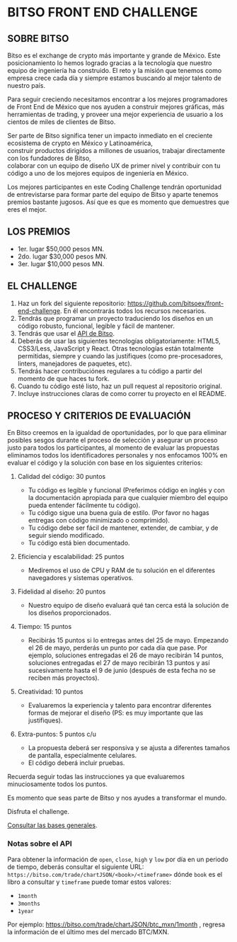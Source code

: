 # BITSO FRONT END CHALLENGE

## SOBRE BITSO
Bitso es el exchange de crypto más importante y grande de México. Este posicionamiento lo hemos logrado gracias 
a la tecnología que nuestro equipo de ingeniería ha construido. El reto y la misión que tenemos como empresa 
crece cada día y siempre estamos buscando al mejor talento de nuestro país. 

Para seguir creciendo necesitamos encontrar a los mejores programadores de Front End de México que nos ayuden 
a construir mejores gráficas, más herramientas de trading, y proveer una mejor experiencia de usuario a los 
cientos de miles de clientes de Bitso.

Ser parte de Bitso significa tener un impacto inmediato en el creciente ecosistema de crypto en México y Latinoamérica,  
construir  productos  dirigidos  a  millones  de  usuarios,  trabajar  directamente  con  los  fundadores  de  Bitso,  
colaborar con un equipo de diseño UX de primer nivel y contribuir con tu código a uno de los mejores equipos de 
ingeniería en México. 

Los mejores participantes en este Coding Challenge tendrán oportunidad de entrevistarse para formar parte del 
equipo  de  Bitso  y  aparte  tenemos  premios  bastante  jugosos.  Así  que  es  que  es  momento  que  demuestres  que  
eres el mejor.   

## LOS PREMIOS
*  1er. lugar $50,000 pesos MN.
*  2do. lugar $30,000 pesos MN.
*  3er. lugar $10,000 pesos MN. 

## EL CHALLENGE
1. Haz un fork del siguiente repositorio: https://github.com/bitsoex/front-end-challenge. En él encontrarás 
   todos los recursos necesarios.
2.   Tendrás que programar un proyecto traduciendo los diseños en un código robusto, funcional, legible y fácil de mantener.  
3. Tendrás que usar el [API de Bitso](https://bitso.com/api_info).
4. Deberás de usar las siguientes tecnologías obligatoriamente: HTML5, CSS3/Less, JavaScript y React. 
Otras tecnologías están totalmente permitidas, siempre y cuando las justifiques (como pre-procesadores, linters, manejadores de paquetes, etc).
5. Tendrás hacer contribuciónes regulares a tu código a partir del momento de que haces tu fork.
6. Cuando tu código esté listo, haz un pull request al repositorio original.
7. Incluye instrucciones claras de como correr tu proyecto en el README.

## PROCESO Y CRITERIOS DE EVALUACIÓN
En Bitso creemos en la igualdad de oportunidades, por lo que para eliminar posibles sesgos durante el proceso de 
selección y asegurar un proceso justo para todos los participantes, al momento de evaluar las propuestas eliminamos todos 
los identificadores personales y nos enfocamos 100% en evaluar el código y la solución con base en los 
siguientes criterios: 

1. Calidad del código: 30 puntos
    *  Tu código es legible y funcional (Preferimos código en inglés y con la documentación apropiada para que cualquier miembro del equipo pueda entender fácilmente tu código).
    *  Tu código sigue una buena guía de estilo. (Por favor no hagas entregas con código minimizado o comprimido).
    *  Tu código debe ser fácil de mantener, extender, de cambiar, y de seguir siendo modificado.
    *  Tu código está bien documentado.

2. Eficiencia y escalabilidad: 25 puntos
    * Mediremos el uso de CPU y RAM de tu solución en el diferentes navegadores y sistemas operativos.

3. Fidelidad al diseño: 20 puntos

    * Nuestro equipo de diseño evaluará qué tan cerca está la solución de los diseños proporcionados.

4. Tiempo: 15 puntos

    *  Recibirás 15 puntos si lo entregas antes del 25 de mayo. Empezando el 26 de mayo, perderás un punto 
      por cada día que pase. Por ejemplo, soluciones entregadas el 26 de mayo recibirán 14 puntos, soluciones 
      entregadas el 27 de mayo recibirán 13 puntos y así sucesivamente hasta el 9 de junio (después de esta 
      fecha no se reciben más proyectos). 

5. Creatividad: 10 puntos

    *  Evaluaremos la experiencia y talento para encontrar diferentes formas de mejorar el diseño (PS:  es muy 
      importante que las justifiques). 

6. Extra-puntos: 5 puntos c/u

    * La propuesta deberá ser responsiva y se ajusta a diferentes tamaños de pantalla, especialmente celulares.
    * El código deberá incluir pruebas.
    
Recuerda seguir todas las instrucciones ya que evaluaremos minuciosamente todos los puntos. 

Es momento que seas parte de Bitso y nos ayudes a transformar el mundo. 
    
Disfruta el challenge.
    
[Consultar las bases generales](https://bitso.com/assets/pdfs/front_end_coding_challenge_2018/bases_generales.pdf).
  
### Notas sobre el API

Para obtener la información de `open`, `close`, `high` y `low` por día en un periodo de tiempo, deberás consultar el siguiente URL: 
```https://bitso.com/trade/chartJSON/<book>/<timeframe>```
dónde `book` es el libro a consultar y `timeframe` puede tomar estos valores:
   * `1month`
   * `3months`
   * `1year`
    
Por ejemplo: https://bitso.com/trade/chartJSON/btc_mxn/1month , regresa la información de el último mes del mercado BTC/MXN.

